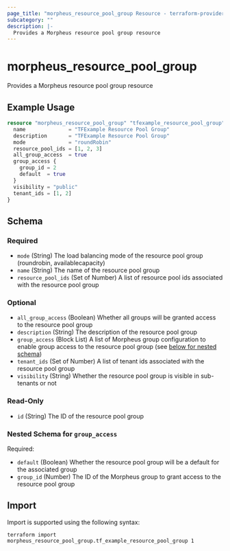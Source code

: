 ```yaml
---
page_title: "morpheus_resource_pool_group Resource - terraform-provider-morpheus"
subcategory: ""
description: |-
  Provides a Morpheus resource pool group resource
---
```


# morpheus_resource_pool_group

Provides a Morpheus resource pool group resource

## Example Usage

```terraform
resource "morpheus_resource_pool_group" "tfexample_resource_pool_group" {
  name              = "TFExample Resource Pool Group"
  description       = "TFExample Resource Pool Group"
  mode              = "roundRobin"
  resource_pool_ids = [1, 2, 3]
  all_group_access  = true
  group_access {
    group_id = 2
    default  = true
  }
  visibility = "public"
  tenant_ids = [1, 2]
}
```

<!-- schema generated by tfplugindocs -->
## Schema

### Required

- `mode` (String) The load balancing mode of the resource pool group (roundrobin, availablecapacity)
- `name` (String) The name of the resource pool group
- `resource_pool_ids` (Set of Number) A list of resource pool ids associated with the resource pool group

### Optional

- `all_group_access` (Boolean) Whether all groups will be granted access to the resource pool group
- `description` (String) The description of the resource pool group
- `group_access` (Block List) A list of Morpheus group configuration to enable group access to the resource pool group (see [below for nested schema](#nestedblock--group_access))
- `tenant_ids` (Set of Number) A list of tenant ids associated with the resource pool group
- `visibility` (String) Whether the resource pool group is visible in sub-tenants or not

### Read-Only

- `id` (String) The ID of the resource pool group

<a id="nestedblock--group_access"></a>
### Nested Schema for `group_access`

Required:

- `default` (Boolean) Whether the resource pool group will be a default for the associated group
- `group_id` (Number) The ID of the Morpheus group to grant access to the resource pool group

## Import

Import is supported using the following syntax:

```shell
terraform import morpheus_resource_pool_group.tf_example_resource_pool_group 1
```
